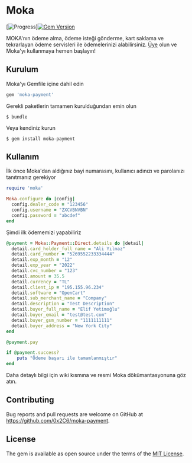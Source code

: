 # Moka
[![Progress](http://progressed.io/bar/12?title=completed)][![Gem Version](https://badge.fury.io/rb/moka-payment.svg)](https://badge.fury.io/rb/moka-payment)

MOKA'nın ödeme alma, ödeme isteği gönderme, kart saklama ve tekrarlayan ödeme servisleri ile ödemelerinizi alabilirsiniz.
[Üye](https://mokapos.moka.com/) olun ve Moka'yı kullanmaya hemen başlayın!

## Kurulum

Moka'yı Gemfile içine dahil edin

```ruby
gem 'moka-payment'
```

Gerekli paketlerin tamamen kurulduğundan emin olun

    $ bundle

Veya kendiniz kurun

    $ gem install moka-payment

## Kullanım
İlk önce Moka'dan aldığınız bayi numarasını, kullanıcı adınızı ve parolanızı tanıtmanız gerekiyor

```ruby
require 'moka'

Moka.configure do |config|
  config.dealer_code = "123456"
  config.username = "ZXCVBNVBN"
  config.password = "abcdef"
end
```
Şimdi ilk ödememizi yapabiliriz
```ruby
@payment = Moka::Payment::Direct.details do |detail|
  detail.card_holder_full_name = "Ali Yılmaz"
  detail.card_number = "5269552233334444"
  detail.exp_month = "12"
  detail.exp_year = "2022"
  detail.cvc_number = "123"
  detail.amount = 35.5
  detail.currency = "TL"
  detail.client_ip = "195.155.96.234"
  detail.software = "OpenCart"
  detail.sub_merchant_name = "Company"
  detail.description = "Test Description"
  detail.buyer_full_name = "Elif Yetimoğlu"
  detail.buyer_email = "test@test.com"
  detail.buyer_gsm_number = "1111111111"
  detail.buyer_address = "New York City"
end

@payment.pay

if @payment.success?
    puts "Ödeme başarı ile tamamlanmıştır"
end
```
Daha detaylı bilgi için wiki kısmına ve resmi Moka dökümantasyonuna göz atın.

## Contributing

Bug reports and pull requests are welcome on GitHub at https://github.com/0x2C6/moka-payment.

## License

The gem is available as open source under the terms of the [MIT License](https://opensource.org/licenses/MIT).
